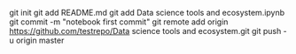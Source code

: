 git init
git add README.md
git add Data science tools and ecosystem.ipynb
git commit -m "notebook first commit"
git remote add origin https://github.com/testrepo/Data science tools and ecosystem.git
git push -u origin master
